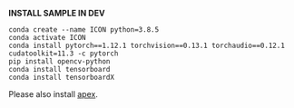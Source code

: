 
**INSTALL SAMPLE IN DEV**

```
conda create --name ICON python=3.8.5
conda activate ICON
conda install pytorch==1.12.1 torchvision==0.13.1 torchaudio==0.12.1 cudatoolkit=11.3 -c pytorch
pip install opencv-python
conda install tensorboard
conda install tensorboardX
```

Please also install [apex](https://github.com/NVIDIA/apex).

